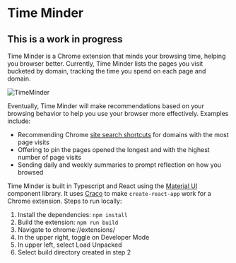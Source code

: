 # Time Minder

## This is a work in progress

Time Minder is a Chrome extension that minds your browsing time, helping you browser better. Currently, Time Minder lists the pages you visit bucketed by domain, tracking the time you spend on each page and domain.

![TimeMinder](https://user-images.githubusercontent.com/60932322/222626542-12987eac-0db7-4ea3-bb0b-2a6a617c2938.gif)


Eventually, Time Minder will make recommendations based on your browsing behavior to help you use your browser more effectively. Examples include:
- Recommending Chrome [site search shortcuts](https://support.google.com/chrome/answer/95426?hl=en&co=GENIE.Platform%3DDesktop#zippy=) for domains with the most page visits
- Offering to pin the pages opened the longest and with the highest number of page visits
- Sending daily and weekly summaries to prompt reflection on how you browsed

Time Minder is built in Typescript and React using the [Material UI](https://mui.com/) component library. It uses [Craco](https://www.npmjs.com/package/@craco/craco) to make `create-react-app` work for a Chrome extension. Steps to run locally:
1. Install the dependencies: `npm install`
2. Build the extension: `npm run build`
3. Navigate to chrome://extensions/
4. In the upper right, toggle on Developer Mode
5. In upper left, select Load Unpacked
6. Select build directory created in step 2
